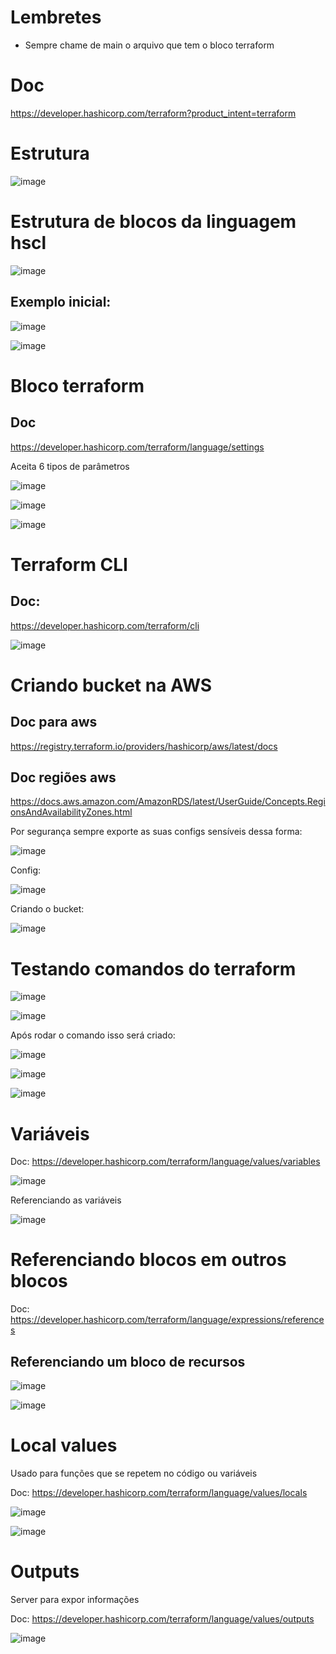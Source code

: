 # Lembretes

* Sempre chame de main o arquivo que tem o bloco terraform

# Doc

https://developer.hashicorp.com/terraform?product_intent=terraform

# Estrutura

![image](https://github.com/Flavio-Vieirastack/estudo_spring/assets/85948951/c942f9c6-c579-4206-a9cc-6c3a3b1f0f4e)

# Estrutura de blocos da linguagem hscl

![image](https://github.com/Flavio-Vieirastack/estudo_spring/assets/85948951/36a5719f-0027-4e51-b190-c81288310e54)

## Exemplo inicial:

![image](https://github.com/Flavio-Vieirastack/estudo_spring/assets/85948951/ffd14cc0-aa75-491a-84f7-92d8eeb7f885)

![image](https://github.com/Flavio-Vieirastack/estudo_spring/assets/85948951/5cf175b5-eefb-4f26-9b6a-c689bd8fb7a3)

# Bloco terraform

## Doc

https://developer.hashicorp.com/terraform/language/settings

Aceita 6 tipos de parâmetros

![image](https://github.com/Flavio-Vieirastack/estudo_spring/assets/85948951/dbb0b3cc-5732-4613-9842-e56f33d7b9fc)

![image](https://github.com/Flavio-Vieirastack/estudo_spring/assets/85948951/043174e6-45bf-4b06-84b7-2954a3fe06b6)

![image](https://github.com/Flavio-Vieirastack/estudo_spring/assets/85948951/fe0684b0-33b4-4569-8804-352cfefe727f)

# Terraform CLI

## Doc:

https://developer.hashicorp.com/terraform/cli

![image](https://github.com/Flavio-Vieirastack/estudo_spring/assets/85948951/716640d5-d1ec-4971-8261-e28bbb70d648)

# Criando bucket na AWS

## Doc para aws

https://registry.terraform.io/providers/hashicorp/aws/latest/docs

## Doc regiões aws

https://docs.aws.amazon.com/AmazonRDS/latest/UserGuide/Concepts.RegionsAndAvailabilityZones.html

Por segurança sempre exporte as suas configs sensíveis dessa forma:

![image](https://github.com/Flavio-Vieirastack/estudo_spring/assets/85948951/ff28c7a9-45d3-49f3-94eb-023dc29eb871)

Config:

![image](https://github.com/Flavio-Vieirastack/estudo_spring/assets/85948951/e6295ba5-7bb8-4eb3-a3e6-5f38b6660083)

Criando o bucket:

![image](https://github.com/Flavio-Vieirastack/estudo_spring/assets/85948951/4baa4176-5531-4335-8dee-6d9a47303bf9)

# Testando comandos do terraform

![image](https://github.com/Flavio-Vieirastack/estudo_spring/assets/85948951/ec42417f-8bac-4190-9aee-b76d95b8d676)

![image](https://github.com/Flavio-Vieirastack/estudo_spring/assets/85948951/49c45e52-dcf4-4f7c-b6c7-e481d7aadc12)

Após rodar o comando isso será criado:

![image](https://github.com/Flavio-Vieirastack/estudo_spring/assets/85948951/5d853c69-eca6-4bfe-9f5f-f9afd217e5fe)

![image](https://github.com/Flavio-Vieirastack/estudo_spring/assets/85948951/be5d3ab2-ab84-49b8-8589-059ab30a143e)

![image](https://github.com/Flavio-Vieirastack/estudo_spring/assets/85948951/c1726fc7-5ec3-4a6d-b97a-00474a54e4d7)

# Variáveis

Doc: https://developer.hashicorp.com/terraform/language/values/variables

![image](https://github.com/Flavio-Vieirastack/estudo_spring/assets/85948951/165c0e4c-f60f-4c64-8227-a4a943dcb8f3)

Referenciando as variáveis

![image](https://github.com/Flavio-Vieirastack/estudo_spring/assets/85948951/cf74bc24-cfbf-476d-977e-412cdcd2b6b9)

# Referenciando blocos em outros blocos

Doc: https://developer.hashicorp.com/terraform/language/expressions/references

## Referenciando um bloco de recursos

![image](https://github.com/Flavio-Vieirastack/estudo_spring/assets/85948951/e70cc265-5074-4d4e-a6c8-bf46d512687d)

![image](https://github.com/Flavio-Vieirastack/estudo_spring/assets/85948951/e0b1cddc-ba5d-4614-a730-ae048f01a081)

# Local values

Usado para funções que se repetem no código ou variáveis

Doc: https://developer.hashicorp.com/terraform/language/values/locals

![image](https://github.com/Flavio-Vieirastack/estudo_spring/assets/85948951/7a434bd4-626f-4339-bea1-18922bd354dd)

![image](https://github.com/Flavio-Vieirastack/estudo_spring/assets/85948951/794cc441-d849-4f10-bb2e-3d1e44c13ffc)

# Outputs

Server para expor informações

Doc: https://developer.hashicorp.com/terraform/language/values/outputs

![image](https://github.com/Flavio-Vieirastack/estudo_spring/assets/85948951/931b387b-7abb-46a1-81c6-8cfad5dadef0)
